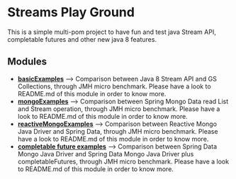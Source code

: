 # Streams Play Ground

This is a simple multi-pom project to have fun and test java Stream API, completable futures and other new java 8 features. 

## Modules
- **<a href="https://github.com/pjgg/streamsPlayGround/tree/master/basicExamples">basicExamples</a>** --> Comparison between Java 8  Stream API and GS Collections, through JMH micro benchmark. Please have a look to README.md of this module in order to know more.
- **<a href="https://github.com/pjgg/streamsPlayGround/tree/master/mongoExamples">mongoExamples</a>** --> Comparison between Spring Mongo Data read List and Stream operation, through JMH micro benchmark. Please have a look to README.md of this module in order to know more.
- **<a href="https://github.com/pjgg/streamsPlayGround/tree/master/reactiveMongoExamples">reactiveMongoExamples</a>** --> Comparison between Reactive Mongo Java Driver and Spring Data, through JMH micro benchmark. Please have a look to  README.md of this module in order to know more.
- **<a href="https://github.com/pjgg/streamsPlayGround/tree/master/completableFutureExample">completable future examples</a>** --> Comparison between Spring Data Mongo Java Driver and Spring Data Mongo Java Driver plus completableFutures, through JMH micro benchmark. Please have a look to  README.md of this module in order to know more.
